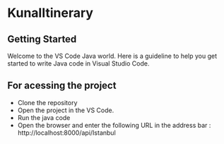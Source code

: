 # KunalItinerary

## Getting Started

Welcome to the VS Code Java world. Here is a guideline to help you get started to write Java code in Visual Studio Code.

## For acessing the project

- Clone the repository
- Open the project in the VS Code.
- Run the java code
- Open the browser and enter the following URL in the address bar :  http://localhost:8000/api/Istanbul

